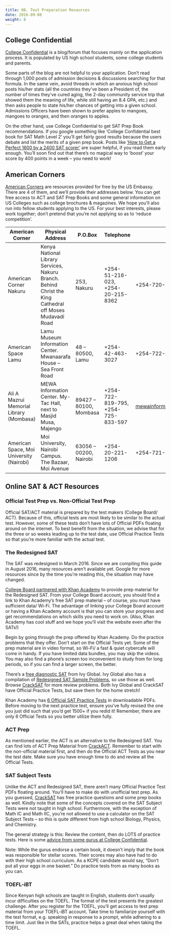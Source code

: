 ```yaml
---
title: 08. Test Preparation Resources
date: 2016-09-08
weight: 8
---
```


## College Confidential

[College Confidential](http://www.collegeconfidential.com/) is a blog/forum that focuses mainly on the application process. It is populated by US high school students, some college students and parents.

Some parts of the blog are not helpful to your application. Don’t read through 1,000 posts of admission decisions & discussions searching for that formula. In the same vein, avoid threads in which an anxious high school posts his/her stats (all the countries they’ve been a President of, the number of times they’ve cured aging, the 2-day community service trip that showed them the meaning of life, while still having an 8.4 GPA, etc.) and then asks people to state his/her chances of getting into a given school. Admissions Officers have been shown to prefer apples to mangoes, mangoes to oranges, and then oranges to apples.

On the other hand, use College Confidential to get SAT Prep Book recommendations. If you google something like ‘College Confidential best book for SAT Math Level 2’ you’ll get fairly good results because the users debate and list the merits of a given prep book. Posts like [‘How to Get a Perfect 1600 by a 2400 SAT scorer’](http://blog.prepscholar.com/how-to-get-a-perfect-sat-score-by-a-2400-sat-scorer) are super helpful, if you read them early enough. You’ll soon find out that there’s no magical way to ‘boost’ your score by 400 points in a week – you need to work!

## American Corners

[American Corners](http://nairobi.usembassy.gov/resources/american-corners-contact-information.html) are resources provided for free by the US Embassy. There are 4 of them, and we’ll provide their addresses below. You can get free access to ACT and SAT Prep Books and some general information on US Colleges such as college brochures & magazines. We hope you’ll also run into fellow students applying to the US. For your best interests, please work together; don’t pretend that you’re not applying so as to ‘reduce competition’.

| American Corner | Physical Address | P.O.Box | Telephone | Mobile | Email |
| --- | --- | --- | --- | --- | --- |
| American Corner Nakuru | Kenya National Library Services, Nakuru Branch. Behind Christ the King Cathedral off Moses Mudavadi Road | 253, Nakuru | +254-51-216-023, +254-20-215-8362 | +254-720-261-120 | nkuamspace@gmail.com |
| American Space Lamu | Lamu Museum Information Center. Mwanaarafa House – Sea Front Road | 48 – 80500, Lamu | +254-42-463-3027 | +254-722-480-145 | lamucorner@gmail.com |
| Ali A Mazrui Memorial Library (Mombasa) | MEWA Information Center. My-Tac Hall, next to Masjid Musa, Majengo | 89427 – 80100, Mombasa | +254-722-819-795, +254-725-833-597 | mewainformationcentre@yahoo.com |
| American Space, Moi University (Nairobi) | Moi University, Nairobi Campus. The Bazaar, Moi Avenue | 63056 – 00200, Nairobi | +254-20-221-1206 | +254-721-302-481 | moiunivspace@gmail.com |

## Online SAT & ACT Resources

### Official Test Prep vs. Non-Official Test Prep

Official SAT/ACT material is prepared by the test makers (College Board/ ACT). Because of this, official tests are most likely to be similar to the actual test. However, some of these tests don’t have lots of Official PDFs floating around on the internet. To best benefit from the situation, we advise that for the three or so weeks leading up to the test date, use Official Practice Tests so that you’re more familiar with the actual test.

### The Redesigned SAT

The SAT was redesigned in March 2016. Since we are compiling this guide in August 2016, many resources aren’t available yet. Google for more resources since by the time you’re reading this, the situation may have changed.

[College Board partnered with Khan Academy](https://www.khanacademy.org/test-prep/sat) to provide prep material for the Redesigned SAT. From your College Board account, you should find a link to Khan Academy’s free SAT prep material – of course, you must have sufficient data/ Wi-Fi. The advantage of linking your College Board account or having a Khan Academy account is that you can store your progress and get recommendations on which skills you need to work on. (Also, Khan Academy has cool stuff and we hope you’ll visit the website even after the SATs!)

Begin by going through the prep offered by Khan Academy. Do the practice problems that they offer. Don’t start on the Official Tests yet. Some of the prep material are in video format, so Wi-Fi/ a fast & quiet cybercafe will come in handy. If you have limited data bundles, you may skip the videos. You may also find a phone’s screen too inconvenient to study from for long periods, so if you can find a larger screen, the better.

There’s a [free diagnostic SAT](http://sat.ivyglobal.com/new-sat-practice/) from Ivy Global. Ivy Global also has a compilation of [Redesigned SAT Sample Problems](http://sat.ivyglobal.com/new-sat-practice/), so use those as well. Browse [CrackSAT](http://www.cracksat.net/) for more review problems. Both Ivy Global and CrackSAT have Official Practice Tests, but save them for the home stretch!

Khan Academy has [6 Official SAT Practice Tests](https://www.khanacademy.org/test-prep/sat/full-length-sat-1/paper-sat-tests/a/full-length-sats-to-take-on-paper) in downloadable PDFs. Before moving to the next practice test, ensure you’ve fully revised the one you just did such that you’d get 1500+ if you redid it! Remember, there are only 6 Official Tests so you better utilize them fully.

### ACT Prep

As mentioned earlier, the ACT is an alternative to the Redesigned SAT. You can find lots of ACT Prep Material from [CrackACT](http://www.crackact.com/). Remember to start with the non-official material first, and then do the Official ACT Tests as you near the test date. Make sure you have enough time to do and review all the Official Tests.

### SAT Subject Tests

Unlike the ACT and Redesigned SAT, there aren’t many Official Practice Test PDFs floating around. You’ll have to make do with unofficial test prep. As you guessed, [CrackSAT](http://www.cracksat.net/sat2/) has free practice questions and some prep books as well. Kindly note that some of the concepts covered on the SAT Subject Tests were not taught in high school. Furthermore, with the exception of Math IC and Math IIC, you’re not allowed to use a calculator on the SAT Subject Tests – so this is quite different from high school Biology, Physics, and Chemistry.

The general strategy is this: Review the content, then do LOTS of practice tests. Here is some [advice from some gurus at College Confidential](http://talk.collegeconfidential.com/sat-subject-tests-preparation/1077242-list-of-the-best-sat-subject-test-prep-books.html).

Note: While the gurus endorse a certain book, it doesn’t imply that the book was responsible for stellar scores. Their scores may also have had to do with their high school curriculum. As a KCPE candidate would say, “Don’t put all your eggs in one basket.” Do practice tests from as many books as you can.

### TOEFL-iBT

Since Kenyan high schools are taught in English, students don’t usually incur difficulties on the TOEFL. The format of the test presents the greatest challenge. After you register for the TOEFL, you’ll get access to test prep material from your TOEFL-iBT account. Take time to familiarize yourself with the test format, e.g. speaking in response to a prompt, while adhering to a time limit. Just like in the SATs, practice helps a great deal when taking the TOEFL.
